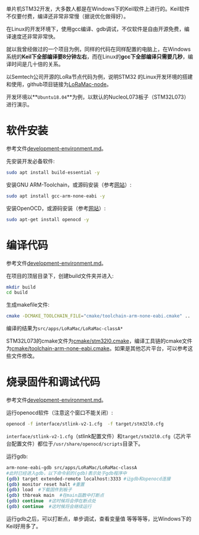 单片机STM32开发，大多数人都是在Windows下的Keil软件上进行的。Keil软件不仅要付费，编译还非常非常慢（据说优化做得好）。

在Linux的开发环境下，使用gcc编译、gdb调试，不仅软件是自由开源免费，编译速度还非常非常快。

就以我曾经做过的一个项目为例，同样的代码在同样配置的电脑上，在Windows系统的**Keil下全部编译要8分钟左右**，而在Linux的**gcc下全部编译只需要几秒**，编译时间是几十倍的关系。

以Semtech公司开源的LoRa节点代码为例，说明STM32 的Linux开发环境的搭建和使用，github项目链接为[LoRaMac-node](https://github.com/Lora-net/LoRaMac-node)。

开发环境以**`Ubuntu18.04`**为例，以默认的NucleoL073板子（STM32L073）进行演示。

# 软件安装

参考文件[development-environment.md](https://github.com/Lora-net/LoRaMac-node/blob/master/doc/development-environment.md)。

先安装开发必备软件:

```sh
sudo apt install build-essential -y
```

安装GNU ARM-Toolchain，或源码安装（参考[网站](https://developer.arm.com/tools-and-software/open-source-software/developer-tools/gnu-toolchain/gnu-rm)）:

```sh
sudo apt install gcc-arm-none-eabi -y
```

安装OpenOCD，或源码安装（参考[网站](http://openocd.org/getting-openocd/)）:

```sh
sudo apt-get install openocd -y
```

# 编译代码

参考文件[development-environment.md](https://github.com/Lora-net/LoRaMac-node/blob/master/doc/development-environment.md)。

在项目的顶层目录下，创建build文件夹并进入:

```sh
mkdir build
cd build
```

生成makefile文件:

```sh
cmake -DCMAKE_TOOLCHAIN_FILE="cmake/toolchain-arm-none-eabi.cmake" ..
```

编译的结果为`src/apps/LoRaMac/LoRaMac-classA*`

STM32L073的cmake文件为[cmake/stm32l0.cmake](https://github.com/Lora-net/LoRaMac-node/blob/master/cmake/stm32l0.cmake)，编译工具链的cmake文件为[cmake/toolchain-arm-none-eabi.cmake](https://github.com/Lora-net/LoRaMac-node/blob/master/cmake/toolchain-arm-none-eabi.cmake)。如果是其他芯片平台，可以参考这些文件修改。

# 烧录固件和调试代码

参考文件[development-environment.md](https://github.com/Lora-net/LoRaMac-node/blob/master/doc/development-environment.md)。

运行openocd软件（注意这个窗口不能关闭）:

```sh
openocd -f interface/stlink-v2-1.cfg  -f target/stm32l0.cfg
```

`interface/stlink-v2-1.cfg`（stlink配置文件）和`target/stm32l0.cfg`（芯片平台配置文件）都位于`/usr/share/openocd/scripts`目录下。

运行gdb:

```sh
arm-none-eabi-gdb src/apps/LoRaMac/LoRaMac-classA
#此时已经进入gdb，以下命令前的(gdb)表示处于gdb程序中
(gdb) target extended-remote localhost:3333 #让gdb和openocd连接
(gdb) monitor reset halt #重置
(gdb) load	#下载固件到板子
(gdb) thbreak main	#在main函数中打断点
(gdb) continue	#这时候将会停在断点处
(gdb) continue	#这时候将会继续运行
```

运行gdb之后，可以打断点，单步调试，查看变量值  等等等等，比Windows下的Keil好用多了。

